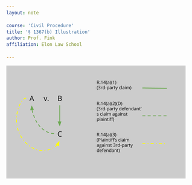 ```yaml
---
layout: note

course: 'Civil Procedure'
title: '§ 1367(b) Illustration'
author: Prof. Fink 
affiliation: Elon Law School 
  
---
```


![Civil Action Flowchart](../assets/materials/subject-matter-jurisdiction/1367b_illustration.png)